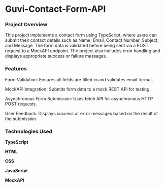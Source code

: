 # Guvi-Contact-Form-API

### Project Overview

This project implements a contact form using TypeScript, where users can submit their contact details such as Name, Email, Contact Number, Subject, and Message. The form data is validated before being sent via a POST request to a MockAPI endpoint. The project also includes error handling and displays appropriate success or failure messages.

### Features

Form Validation: Ensures all fields are filled in and validates email format.

MockAPI Integration: Submits form data to a mock REST API for testing.

Asynchronous Form Submission: Uses fetch API for asynchronous HTTP POST requests.

User Feedback: Displays success or error messages based on the result of the submission.

### Technologies Used

__TypeScript__

__HTML__

__CSS__

__JavaScript__

__MockAPI__
